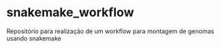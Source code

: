 # snakemake_workflow
Repositório para realização de um workflow para montagem de genomas usando snakemake
